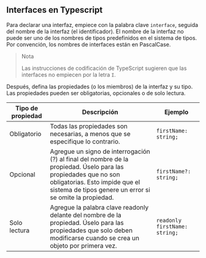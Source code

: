 ## Interfaces en Typescript

Para declarar una interfaz, empiece con la palabra clave `interface`, seguida del nombre de la interfaz (el identificador). El nombre de la interfaz no puede ser uno de los nombres de tipos predefinidos en el sistema de tipos. Por convención, los nombres de interfaces están en PascalCase.

> Nota
>
> Las instrucciones de codificación de TypeScript sugieren que las interfaces no empiecen por la letra `I`.

Después, defina las propiedades (o los miembros) de la interfaz y su tipo. Las propiedades pueden ser obligatorias, opcionales o de solo lectura.

| Tipo de propiedad | Descripción                                                                                                                                                                                                  | Ejemplo                       |
|-------------------|--------------------------------------------------------------------------------------------------------------------------------------------------------------------------------------------------------------|-------------------------------|
| Obligatorio       | Todas las propiedades son necesarias, a menos que se especifique lo contrario.                                                                                                                               | `firstName: string;`          |
| Opcional          | Agregue un signo de interrogación (?) al final del nombre de la propiedad. Úselo para las propiedades que no son obligatorias. Esto impide que el sistema de tipos genere un error si se omite la propiedad. | `firstName?: string;`         |
| Solo lectura      | Agregue la palabra clave readonly delante del nombre de la propiedad. Úselo para las propiedades que solo deben modificarse cuando se crea un objeto por primera vez.                                        | `readonly firstName: string;` |